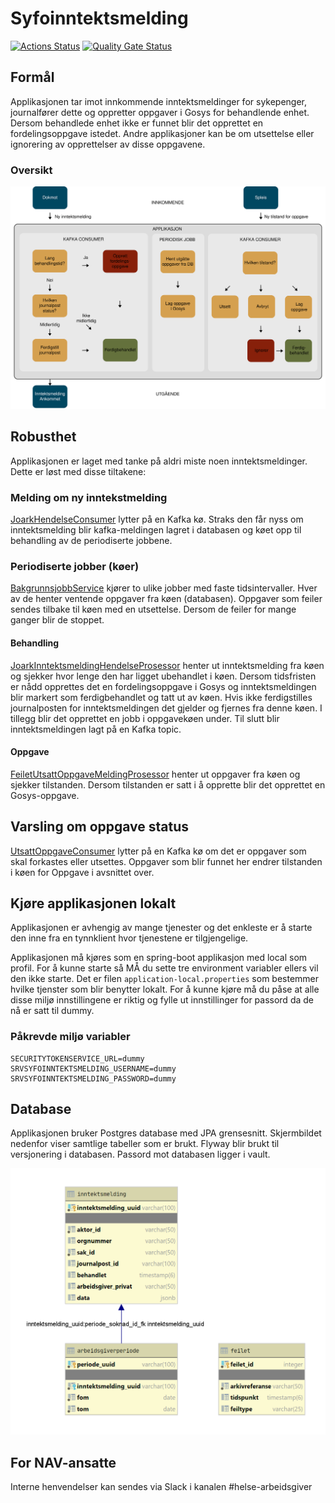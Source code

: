 # Syfoinntektsmelding

[![Actions Status](https://github.com/navikt/syfoinntektsmelding/workflows/Bygg%20og%20deploy%20til%20prod/badge.svg)](https://github.com/navikt/syfoinntektsmelding/actions)  [![Quality Gate Status](https://sonarcloud.io/api/project_badges/measure?project=navikt_syfoinntektsmelding&metric=alert_status)](https://sonarcloud.io/dashboard?id=navikt_syfoinntektsmelding)


## Formål
Applikasjonen tar imot innkommende inntektsmeldinger for sykepenger, journalfører dette og oppretter oppgaver i
Gosys for behandlende enhet. Dersom behandlede enhet ikke er funnet blir det opprettet en fordelingsoppgave istedet.
Andre applikasjoner kan be om utsettelse eller ignorering av opprettelser av disse oppgavene.

### Oversikt

![image](docs/hovedflyt.svg)

## Robusthet
Applikasjonen er laget med tanke på aldri miste noen inntektsmeldinger. Dette er løst med disse tiltakene:

### Melding om ny inntekstmelding
[JoarkHendelseConsumer](/src/main/kotlin/no/nav/syfo/kafkamottak/JoarkHendelseConsumer) lytter på en 
Kafka kø. Straks den får nyss om inntektsmelding blir kafka-meldingen lagret i databasen og køet opp til behandling av de
periodiserte jobbene.

### Periodiserte jobber (køer)
[BakgrunnsjobbService](/src/main/kotlin/no/nav/syfo/bakgrunnsjobb/BakgrunnsjobbService) kjører to ulike jobber med faste
tidsintervaller. Hver av de henter ventende oppgaver fra køen (databasen). Oppgaver som feiler sendes tilbake til køen 
med en utsettelse. Dersom de feiler for mange ganger blir de stoppet.

#### Behandling
[JoarkInntektsmeldingHendelseProsessor](/src/main/kotlin/no/nav/syfo/kafkamottak/JoarkInntektsmeldingHendelseProsessor) henter 
ut inntektsmelding fra køen og sjekker hvor lenge den har ligget ubehandlet i køen. Dersom tidsfristen er nådd opprettes
det en fordelingsoppgave i Gosys og inntektsmeldingen blir markert som ferdigbehandlet og tatt ut av køen. Hvis ikke
ferdigstilles journalposten for inntektsmeldingen det gjelder og fjernes fra denne køen. I tillegg blir det opprettet 
en jobb i oppgavekøen under. Til slutt blir inntektsmeldingen lagt på en Kafka topic. 

#### Oppgave
[FeiletUtsattOppgaveMeldingProsessor](/src/main/kotlin/no/nav/syfo/utsattoppgave/FeiletUtsattOppgaveMeldingProsessor) henter 
ut oppgaver fra køen og sjekker tilstanden. Dersom tilstanden er satt i å opprette blir det opprettet en Gosys-oppgave.

## Varsling om oppgave status
[UtsattOppgaveConsumer](/src/main/kotlin/no/nav/syfo/utsattoppgave/UtsattOppgaveConsumer) lytter på en Kafka kø om det
er oppgaver som skal forkastes eller utsettes. Oppgaver som blir funnet her endrer tilstanden
i køen for Oppgave i avsnittet over.

## Kjøre applikasjonen lokalt
Applikasjonen er avhengig av mange tjenester og det enkleste er å starte den inne fra en 
tynnklient hvor tjenestene er 
tilgjengelige. 

Applikasjonen må kjøres som en spring-boot applikasjon med local som profil. For å kunne starte 
så MÅ du sette tre 
environment variabler ellers vil den ikke starte. Det er filen `application-local.properties` 
som bestemmer hvilke tjenster som blir benytter lokalt. For å kunne kjøre må du påse at alle
disse miljø innstillingene er riktig og fylle ut innstillinger for passord da de nå er satt 
til dummy.

### Påkrevde miljø variabler
```
SECURITYTOKENSERVICE_URL=dummy
SRVSYFOINNTEKTSMELDING_USERNAME=dummy
SRVSYFOINNTEKTSMELDING_PASSWORD=dummy
```


## Database
Applikasjonen bruker Postgres database med JPA grensesnitt. Skjermbildet nedenfor viser samtlige 
tabeller som er brukt.
Flyway blir brukt til versjonering i databasen. Passord mot databasen ligger i vault. 

![image](docs/datamodell.png)


## For NAV-ansatte
Interne henvendelser kan sendes via Slack i kanalen #helse-arbeidsgiver
